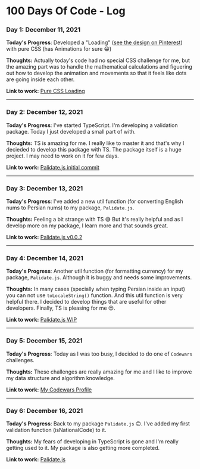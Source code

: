 # 100 Days Of Code - Log

### Day 1: December 11, 2021

**Today's Progress**: Developed a "Loading" ([see the design on Pinterest](https://www.pinterest.com/pin/460211655661367029/)) with pure CSS (has Animations for sure 😁)

**Thoughts:** Actually today's code had no special CSS challenge for me, but the amazing part was to handle the mathematical calculations and figuering out how to develop the animation and movements so that it feels like dots are going inside each other.


**Link to work:** [Pure CSS Loading](https://codepen.io/ashkana/pen/abLmxOa)

----------------------------

### Day 2: December 12, 2021

**Today's Progress**: I've started TypeScript. I'm developing a validation package. Today I just developed a small part of with.

**Thoughts:** TS is amazing for me. I really like to master it and that's why I decieded to develop this package with TS. The package itself is a huge project. I may need to work on it for few days.


**Link to work:** [Palidate.js initial commit](https://github.com/ashkanahrabi/palidate.js/commit/8c4a7560b6536b1482b93999ea4043c435e04586)

----------------------------

### Day 3: December 13, 2021

**Today's Progress**: I've added a new util function (for converting English nums to Persian nums) to my package, `Palidate.js`.

**Thoughts:** Feeling a bit strange with TS 😅 But it's really helpful and as I develop more on my package, I learn more and that sounds great.


**Link to work:** [Palidate.js v0.0.2](https://github.com/ashkanahrabi/palidate.js/commit/25211530a88daf5254c8699c20b8a000373db2eb)

----------------------------

### Day 4: December 14, 2021

**Today's Progress**: Another util function (for formatting currency) for my package, `Palidate.js`. Although it is buggy and needs some improvements.

**Thoughts:** In many cases (specially when typing Persian inside an input) you can not use `toLocaleString()` function. And this util function is very helpful there. I decided to develop things that are useful for other developers. Finally, TS is pleasing for me 😌.


**Link to work:** [Palidate.js WIP](https://github.com/ashkanahrabi/palidate.js/commit/a5bb22d089bedfe27247e993c2b583de8f20d89f)

----------------------------

### Day 5: December 15, 2021

**Today's Progress**: Today as I was too busy, I decided to do one of `Codewars` challenges.

**Thoughts:** These challenges are really amazing for me and I like to improve my data structure and algorithm knowledge.


**Link to work:** [My Codewars Profile](https://www.codewars.com/users/ashkanahrabi)

----------------------------

### Day 6: December 16, 2021

**Today's Progress**: Back to my package `Palidate.js` 🙃. I've added my first validation function (isNationalCode) to it.

**Thoughts:** My fears of developing in TypeScript is gone and I'm really getting used to it. My package is also getting more completed.


**Link to work:** [Palidate.js](https://github.com/ashkanahrabi/palidate.js/commit/96675516006062f31c66b2fc84d565dc5b48cc90)

